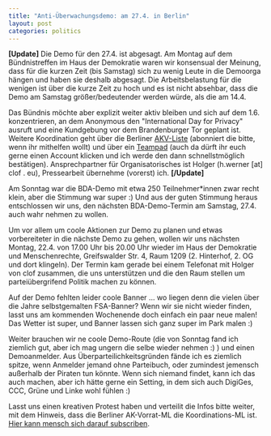 ```yaml
---
title: "Anti-Überwachungsdemo: am 27.4. in Berlin"
layout: post
categories: politics
---
```


<strong>\[Update\]</strong>
Die Demo für den 27.4. ist abgesagt. 
Am Montag auf dem Bündnistreffen im Haus der Demokratie waren wir konsensual der Meinung, dass für die kurzen Zeit (bis Samstag) sich zu wenig Leute in die Demoorga hängen und haben sie deshalb abgesagt. Die Arbeitsbelastung für die wenigen ist über die kurze Zeit zu hoch und es ist nicht absehbar, dass die Demo am Samstag größer/bedeutender werden würde, als die am 14.4.

Das Bündnis möchte aber explizit weiter aktiv bleiben und sich auf dem 1.6. konzentrieren, an dem Anonymous den "International Day for Privacy" ausruft und eine Kundgebung vor dem Brandenburger Tor geplant ist. Weitere Koordination geht über die Berliner <a href="https://listen.akvorrat.org/mailman/listinfo/akv-og-berlin">AKV-Liste</a> (abonniert die bitte, wenn ihr mithelfen wollt) und über ein <a href="https://dp.pad.foebud.org/">Teampad</a> (auch da dürft ihr euch gerne einen Account klicken und ich werde den dann schnellstmöglich bestätigen). Ansprechpartner für Organisatorisches ist Holger (h.werner \[at\] clof . eu), Pressearbeit übernehme (vorerst) ich.
<strong>\[/Update\]</strong>

Am Sonntag war die BDA-Demo mit etwa 250 Teilnehmer\*innen zwar recht klein, aber die Stimmung war super :) Und aus der guten Stimmung heraus entschlossen wir uns, den nächsten BDA-Demo-Termin am Samstag, 27.4. auch wahr nehmen zu wollen.

Um vor allem um coole Aktionen zur Demo zu planen und etwas vorbereiteter in die nächste Demo zu gehen, wollen wir uns nächsten Montag, 22.4. von 17.00 Uhr bis 20.00 Uhr wieder im Haus der Demokratie und Menschenrechte, Greifswalder Str. 4, Raum 1209 (2. Hinterhof, 2. OG und dort klingeln). Der Termin kam gerade bei einem Telefonat mit Holger von clof zusammen, die uns unterstützen und die den Raum stellen um parteiübergrifend Politik machen zu können.

Auf der Demo fehlten leider coole Banner … wo liegen denn die vielen über die Jahre selbstgemalten FSA-Banner? Wenn wir sie nicht wieder finden, lasst uns am kommenden Wochenende doch einfach ein paar neue malen! Das Wetter ist super, und Banner lassen sich ganz super im Park malen :)

Weiter brauchen wir ne coole Demo-Route (die von Sonntag fand ich ziemlich gut, aber ich mag ungern die selbe wieder nehmen :) ) und einen Demoanmelder. Aus Überparteilichkeitsgründen fände ich es ziemlich spitze, wenn Anmelder jemand ohne Parteibuch, oder zumindest jemensch außerhalb der Piraten tun könnte. Wenn sich niemand findet, kann ich das auch machen, aber ich hätte gerne ein Setting, in dem sich auch DigiGes, CCC, Grüne und Linke wohl fühlen :)

Lasst uns einen kreativen Protest haben und verteilit die Infos bitte weiter, mit dem Hinweis, dass die Berliner AK-Vorrat-ML die Koordinations-ML ist. <a href="https://listen.akvorrat.org/mailman/listinfo/akv-og-berlin">Hier kann mensch sich darauf subscriben</a>.
